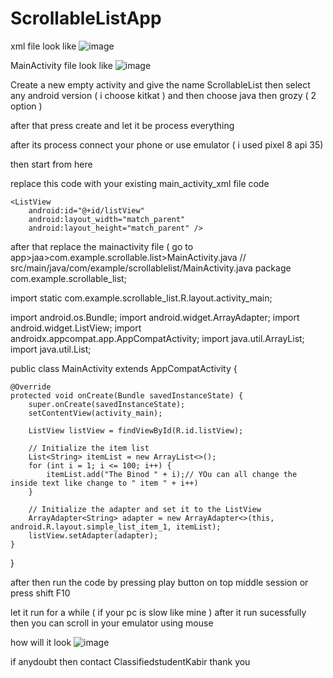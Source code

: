 ﻿# ScrollableListApp
xml file look like
![image](https://github.com/user-attachments/assets/71609fd5-7018-4722-a8f5-0062cf454086)

MainActivity file look like
![image](https://github.com/user-attachments/assets/5190a426-af73-4a95-afec-6f5ae856d937)


Create a new empty activity and give the name ScrollableList 
then select any android version ( i choose kitkat )
and then choose java then 
grozy ( 2 option )

after that press create and let it be process everything 

after its process 
connect your phone or use emulator ( i used pixel 8 api 35)

then start from here 

replace this code with your existing main_activity_xml file code
<?xml version="1.0" encoding="utf-8"?>
<LinearLayout xmlns:android="http://schemas.android.com/apk/res/android"
    xmlns:tools="http://schemas.android.com/tools"
    android:layout_width="match_parent"
    android:layout_height="match_parent"
    android:orientation="vertical"
    tools:context=".MainActivity">

    <ListView
        android:id="@+id/listView"
        android:layout_width="match_parent"
        android:layout_height="match_parent" />
</LinearLayout>

after that replace the mainactivity file ( go to app>jaa>com.example.scrollable.list>MainActivity.java
// src/main/java/com/example/scrollablelist/MainActivity.java
package com.example.scrollable_list;

import static com.example.scrollable_list.R.layout.activity_main;

import android.os.Bundle;
import android.widget.ArrayAdapter;
import android.widget.ListView;
import androidx.appcompat.app.AppCompatActivity;
import java.util.ArrayList;
import java.util.List;

public class MainActivity extends AppCompatActivity {

    @Override
    protected void onCreate(Bundle savedInstanceState) {
        super.onCreate(savedInstanceState);
        setContentView(activity_main);

        ListView listView = findViewById(R.id.listView);

        // Initialize the item list
        List<String> itemList = new ArrayList<>();
        for (int i = 1; i <= 100; i++) {
            itemList.add("The Binod " + i);// YOu can all change the inside text like change to " item " + i++)
        }

        // Initialize the adapter and set it to the ListView
        ArrayAdapter<String> adapter = new ArrayAdapter<>(this, android.R.layout.simple_list_item_1, itemList);
        listView.setAdapter(adapter);
    }
}

after then run the code by pressing play button on top middle session or press shift F10

let it run for a while ( if your pc is slow like mine ) 
after it run sucessfully then you can scroll in your emulator using mouse 

how will it look
![image](https://github.com/user-attachments/assets/357949cc-97f8-47bb-8839-7798767d8a1e)

if anydoubt then contact ClassifiedstudentKabir
thank you 


